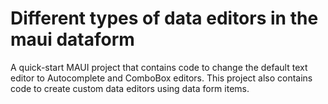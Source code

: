 # Different types of data editors in the maui dataform
A quick-start MAUI project that contains code to change the default text editor to Autocomplete and ComboBox editors. This project also contains code to create custom data editors using data form items.
